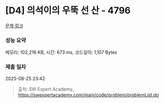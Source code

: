 # [D4] 의석이의 우뚝 선 산 - 4796 

[문제 링크](https://swexpertacademy.com/main/code/problem/problemDetail.do?contestProbId=AWS2h6AKBCoDFAVT) 

### 성능 요약

메모리: 102,216 KB, 시간: 673 ms, 코드길이: 1,107 Bytes

### 제출 일자

2025-08-25 23:42



> 출처: SW Expert Academy, https://swexpertacademy.com/main/code/problem/problemList.do
